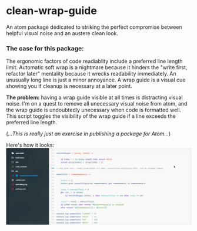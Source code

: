 # clean-wrap-guide
An atom package dedicated to striking the perfect compromise between helpful visual noise and an austere clean look.

### The case for this package:
The ergonomic factors of code readiablity include a preferred line length limit. Automatic soft wrap is a nightmare because it hinders the "write first, refactor later" mentality because it wrecks readability immediately. An unusually long line is just a minor annoyance. A wrap guide is a visual cue showing you if cleanup is necessary at a later point.

**The problem:** having a wrap guide visible at all times is distracting visual noise. I'm on a quest to remove all unecessary visual noise from atom, and the wrap guide is undoubtedly unecessary when code is formatted well. This script toggles the visibility of the wrap guide if a line exceeds the preferred line length.

(*…This is really just an exercise in publishing a package for Atom…*)

Here's how it looks:
![clean wrap guide demo](/clean-wrap-showcase.gif)